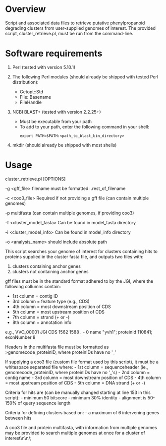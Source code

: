 # Overview
Script and associated data files to retrieve putative phenylpropanoid degrading clusters from user-supplied genomes of interest. 
The provided script, cluster_retrieve.pl, must be run from the command-line.

# Software requirements
1. Perl (tested with version 5.10.1)

2. The following Perl modules (should already be shipped with tested Perl distribution):
	- Getopt::Std
	- File::Basename
	- FileHandle
		
3. NCBI BLAST+ (tested with version 2.2.25+)
	- Must be executable from your path
	- To add to your path, enter the following command in your shell:
		```
		export PATH=$PATH:<path_to_blast_bin_directory>
		```
			
4. mkdir (should already be shipped with most shells)

# Usage
cluster_retrieve.pl [OPTIONS]

-g <gff_file> filename must be formatted: <omecode>.rest_of_filename

-c <coo3_file> Required if not providing a gff file (can contain multiple genomes)

-p <proteome> multifasta (can contain multiple genomes, if providing coo3)

-f <cluster_model_fasta> Can be found in model_fasta directory

-i <cluster_model_info> Can be found in model_info directory

-o <analysis_name> should include absolute path


This script searches your genome of interest for clusters containing hits to proteins supplied in the cluster fasta file, and outputs 
two files with:
1. clusters containing anchor genes
2. clusters not containing anchor genes

gff files must be in the standard format adhered to by the JGI, where the following collumns contain:
- 1st column = contig ID
- 3rd column = feature type (e.g., CDS)
- 4th column = most downstream position of CDS
- 5th column = most upstream position of CDS
- 7th column = strand (+ or -)
- 8th column = annotation info
	
e.g., VVO_00001 JGI CDS 1562 1588 . - 0 name "yvh1"; proteinId 110841; exonNumber 8

Headers in the multifasta file must be formatted as >genomecode_proteinID, where proteinIDs have no '_'

If supplying a coo3 file (custom file format used by this script), it must be a whitespace separated file where:
	- 1st column = sequenceheader (ie., genomecode_proteinID, where proteinIDs have no '_'s)
	- 2nd column = contig name
	- 3rd column = most downstream position of CDS
	- 4th column = most upstream position of CDS
	- 5th column = DNA strand (+ or -)
	
Criteria for hits are (can be manually changed starting at line 153 in this script):
	- minimum 50 bitscore
	- minimum 30% identity 
	- alignment is 50-150% of query sequence length 
	
Criteria for defining clusters based on:
	- a maximum of 6 intervening genes between hits
	
A coo3 file and protein multifasta, with information from multiple genomes may be provided 
to search multiple genomes at once for a cluster of interest\n\n/;



